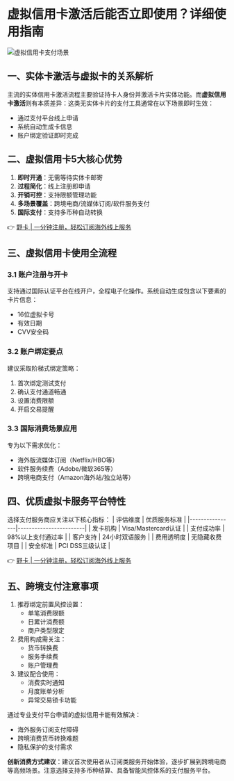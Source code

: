 # 虚拟信用卡激活后能否立即使用？详细使用指南

![虚拟信用卡支付场景](https://bbtdd.com/wp-content/uploads/img/386301034.webp)

## 一、实体卡激活与虚拟卡的关系解析
主流的实体信用卡激活流程主要验证持卡人身份并激活卡片实体功能。而**虚拟信用卡激活**则有本质差异：这类无实体卡片的支付工具通常在以下场景即时生效：
- 通过支付平台线上申请
- 系统自动生成卡信息
- 账户绑定验证即时完成

## 二、虚拟信用卡5大核心优势
1. **即时开通**：无需等待实体卡邮寄
2. **过程简化**：线上注册即申请
3. **开销可控**：支持限额管理功能
4. **多场景覆盖**：跨境电商/流媒体订阅/软件服务支付
5. **国际支付**：支持多币种自动转换

👉 [野卡 | 一分钟注册，轻松订阅海外线上服务](https://bbtdd.com/yeka)

## 三、虚拟信用卡使用全流程
### 3.1 账户注册与开卡
支持通过国际认证平台在线开户，全程电子化操作。系统自动生成包含以下要素的卡片信息：
- 16位虚拟卡号
- 有效日期
- CVV安全码

### 3.2 账户绑定要点
建议采取阶梯式绑定策略：
1. 首次绑定测试支付
2. 确认支付通道畅通
3. 设置消费限额
4. 开启交易提醒

### 3.3 国际消费场景应用
专为以下需求优化：
- 海外版流媒体订阅（Netflix/HBO等）
- 软件服务续费（Adobe/微软365等）
- 跨境电商支付（Amazon海外站/独立站等）

## 四、优质虚拟卡服务平台特性
选择支付服务商应关注以下核心指标：
| 评估维度       | 优质服务标准           |
|----------------|------------------------|
| 发卡机构       | Visa/Mastercard认证     |
| 支付成功率      | 98%以上支付通过率       |
| 客户支持       | 24小时双语服务         |
| 费用透明度      | 无隐藏收费项目         |
| 安全标准       | PCI DSS三级认证        |

👉 [野卡 | 一分钟注册，轻松订阅海外线上服务](https://bbtdd.com/yeka)

## 五、跨境支付注意事项
1. 推荐绑定前置风控设置：
   - 单笔消费限额
   - 日累计消费额
   - 商户类型限定
2. 费用构成需关注：
   - 货币转换费
   - 服务手续费
   - 账户管理费
3. 建议配合使用：
   - 消费实时通知
   - 月度账单分析
   - 异常交易锁卡功能

通过专业支付平台申请的虚拟信用卡能有效解决：
- 海外服务订阅支付障碍
- 跨境消费货币转换难题
- 隐私保护的支付需求

**创新消费方式建议**：建议首次使用者从订阅类服务开始体验，逐步扩展到跨境电商等高频场景。注意选择支持多币种结算、具备智能风控体系的支付服务平台。